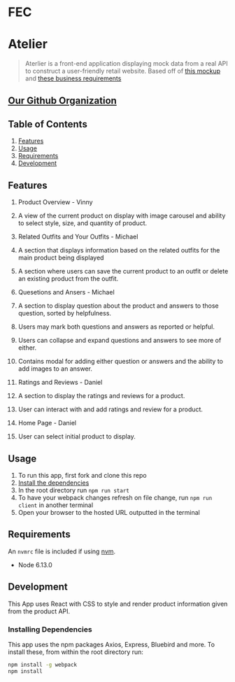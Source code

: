 
# FEC

# Atelier

> Aterlier is a front-end application displaying mock data from a real API to construct a user-friendly retail website. Based off of [this mockup](https://xd.adobe.com/view/e600dc0f-454c-44e3-5075-7872d04189ff-9031/?fullscreen) and [these business requirements](http://www.mks.io/catwalk-brd)

## [Our Github Organization](https://github.com/FEC3-perrier)

## Table of Contents
1. [Features](#Features)
1. [Usage](#Usage)
1. [Requirements](#requirements)
1. [Development](#development)

## Features
1. Product Overview - Vinny
2. A view of the current product on display with image carousel and ability to select style, size, and quantity of product.

1. Related Outfits and Your Outfits - Michael
2. A section that displays information based on the related outfits for the main product being displayed
2. A section where users can save the current product to an outfit or delete an existing product from the outfit.

1. Quesetions and Ansers - Michael
2. A section to display question about the product and answers to those question, sorted by helpfulness.
2. Users may mark both questions and answers as reported or helpful.
2. Users can collapse and expand questions and answers to see more of either.
2. Contains modal for adding either question or answers and the ability to add images to an answer.

1. Ratings and Reviews - Daniel
2. A section to display the ratings and reviews for a product.
2. User can interact with and add ratings and review for a product.

1. Home Page - Daniel
2. User can select initial product to display.

## Usage

1. To run this app, first fork and clone this repo
1. [Install the dependencies](#Installing_Dependencies)
1. In the root directory run `npm run start`
1. To have your webpack changes refresh on file change, run `npm run client` in another terminal
1. Open your browser to the hosted URL outputted in the terminal

## Requirements

An `nvmrc` file is included if using [nvm](https://github.com/creationix/nvm).

- Node 6.13.0

## Development

This App uses React with CSS to style and render product information given from the product API.

### Installing Dependencies

This app uses the npm packages Axios, Express, Bluebird and more. To install these, from within the root directory run:

```sh
npm install -g webpack
npm install
```
